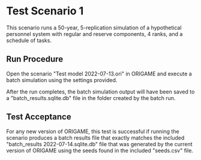 # Test Scenario 1

This scenario runs a 50-year, 5-replication simulation of a hypothetical personnel system with regular and reserve components, 4 ranks, and a schedule of tasks.

## Run Procedure

Open the scenario "Test model 2022-07-13.ori" in ORIGAME and execute a batch simulation using the settings provided.

After the run completes, the batch simulation output will have been saved to a "batch_results.sqlite.db" file in the folder created by the batch run.

## Test Acceptance

For any new version of ORIGAME, this test is successful if running the scenario produces a batch results file that exactly matches the included "batch_results 2022-07-14.sqlite.db" file that was generated by the current version of ORIGAME using the seeds found in the included "seeds.csv" file.


